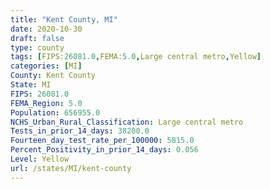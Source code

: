 ```yaml
---
title: "Kent County, MI"
date: 2020-10-30
draft: false
type: county
tags: [FIPS:26081.0,FEMA:5.0,Large central metro,Yellow]
categories: [MI]
County: Kent County
State: MI
FIPS: 26081.0
FEMA_Region: 5.0
Population: 656955.0
NCHS_Urban_Rural_Classification: Large central metro
Tests_in_prior_14_days: 38200.0
Fourteen_day_test_rate_per_100000: 5815.0
Percent_Positivity_in_prior_14_days: 0.056
Level: Yellow
url: /states/MI/kent-county
---
```



